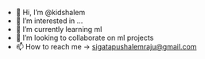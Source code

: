 - 👋 Hi, I’m @kidshalem
- 👀 I’m interested in ...
- 🌱 I’m currently learning ml
- 💞️ I’m looking to collaborate on ml projects
- 📫 How to reach me -> sigatapushalemraju@gmail.com

<!---
kidshalem/kidshalem is a ✨ special ✨ repository because its `README.md` (this file) appears on your GitHub profile.
You can click the Preview link to take a look at your changes.
--->
